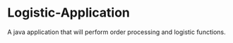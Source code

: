 # Logistic-Application
A java application that will perform order processing and logistic functions. 
